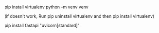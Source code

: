 pip install virtualenv 
python -m venv venv

(if doesn't work, Run pip uninstall virtualenv and then pip install virtualenv)

pip install fastapi "uvicorn[standard]"